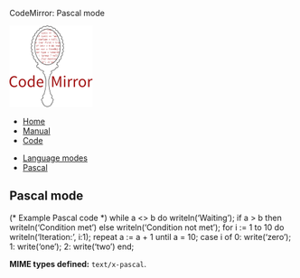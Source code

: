 CodeMirror: Pascal mode

[<img src="../../doc/logo.png" id="logo" />](http://codemirror.net)

-   [Home](../../index.html)
-   [Manual](../../doc/manual.html)
-   [Code](https://github.com/marijnh/codemirror)

<!-- -->

-   [Language modes](../index.html)
-   <a href="#" class="active">Pascal</a>

Pascal mode
-----------

(\* Example Pascal code \*) while a &lt;&gt; b do writeln(‘Waiting’); if a &gt; b then writeln(‘Condition met’) else writeln(‘Condition not met’); for i := 1 to 10 do writeln(‘Iteration:’, i:1); repeat a := a + 1 until a = 10; case i of 0: write(‘zero’); 1: write(‘one’); 2: write(‘two’) end;

**MIME types defined:** `text/x-pascal`.
